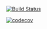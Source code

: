 [![Build Status](https://travis-ci.org/chris7175/cs207test-.svg?branch=master)](https://travis-ci.org/chris7175/cs207test-)

[![codecov](https://codecov.io/gh/chris7175/cs207test-/branch/master/graph/badge.svg)](https://codecov.io/gh/chris7175/cs207test-)

